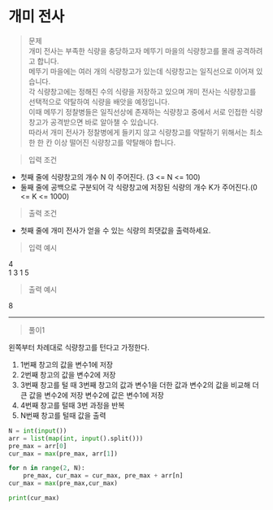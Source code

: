 # 개미 전사
> 문제\
개미 전사는 부족한 식량을 충당하고자 메뚜기 마을의 식량창고를 몰래 공격하려고 합니다.\
메뚜기 마을에는 여러 개의 식량창고가 있는데 식량창고는 일직선으로 이어져 있습니다.\
각 식량창고에는 정해진 수의 식량을 저장하고 있으며 개미 전사는 식량창고를 선택적으로 약탈하여 식량을 배앗을 예정입니다.\
이때 메뚜기 정찰병들은 일직선상에 존재하는 식량창고 중에서 서로 인접한 식량창고가 공격받으면 바로 알아챌 수 있습니다.\
따라서 개미 전사가 정찰병에게 들키지 않고 식량창고를 약탈하기 위해서는 최소한 한 칸 이상 떨어진 식량창고를 약탈해야 합니다.

> 입력 조건
- 첫째 줄에 식량창고의 개수  N 이 주어진다. (3 <= N <= 100)
- 둘째 줄에 공백으로 구분되어 각 식량창고에 저장된 식량의 개수 K가 주어진다.(0 <= K <= 1000)
> 출력 조건
- 첫째 줄에 개미 전사가 얻을 수 있는 식량의 최댓값을 출력하세요.
> 입력 예시

4\
1 3 1 5
> 출력 예시

8

---
> 풀이1

왼쪽부터 차례대로 식량창고를 턴다고 가정한다.
1. 1번째 창고의 값을 변수1에 저장
2. 2번째 창고의 값을 변수2에 저장
3. 3번째 창고를 털 때 3번째 창고의 값과 변수1을 더한 값과 변수2의 값을 비교해 더 큰 값을 변수2에 저장
변수2에 값은 변수1에 저장
4. 4번째 창고를 털때 3번 과정을 반복
5. N번째 창고를 털때 값을 출력
```python
N = int(input())
arr = list(map(int, input().split()))
pre_max = arr[0]
cur_max = max(pre_max, arr[1])

for n in range(2, N):
    pre_max, cur_max = cur_max, pre_max + arr[n]
cur_max = max(pre_max,cur_max)

print(cur_max)
```